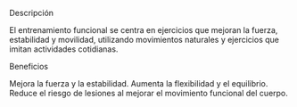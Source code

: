Descripción

El entrenamiento funcional se centra en ejercicios que mejoran la fuerza, estabilidad y movilidad, utilizando movimientos naturales y ejercicios que imitan actividades cotidianas.

Beneficios

Mejora la fuerza y la estabilidad.
Aumenta la flexibilidad y el equilibrio.
Reduce el riesgo de lesiones al mejorar el movimiento funcional del cuerpo.